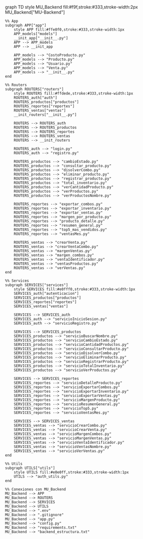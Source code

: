 graph TD
    style MU_Backend fill:#f9f,stroke:#333,stroke-width:2px
    MU_Backend["MU-Backend"]

    %% App
    subgraph APP["app"] 
        style APP fill:#ffe0f0,stroke:#333,stroke-width:1px
        APP_models["models"]
        __init_app["__init__.py"]
        APP --> APP_models
        APP --> __init_app
        
        APP_models --> "CostoProducto.py"
        APP_models --> "Producto.py"
        APP_models --> "Usuario.py"
        APP_models --> "Venta.py"
        APP_models --> "__init__.py"
    end

    %% Routers
    subgraph ROUTERS["routers"]
        style ROUTERS fill:#ffdede,stroke:#333,stroke-width:1px
        ROUTERS_auth["auth"]
        ROUTERS_productos["productos"]
        ROUTERS_reportes["reportes"]
        ROUTERS_ventas["ventas"]
        __init_routers["__init__.py"]

        ROUTERS --> ROUTERS_auth
        ROUTERS --> ROUTERS_productos
        ROUTERS --> ROUTERS_reportes
        ROUTERS --> ROUTERS_ventas
        ROUTERS --> __init_routers

        ROUTERS_auth --> "login.py"
        ROUTERS_auth --> "registro.py"

        ROUTERS_productos --> "cambioEstado.py"
        ROUTERS_productos --> "consultar_producto.py"
        ROUTERS_productos --> "disolverCombo.py"
        ROUTERS_productos --> "eliminar_producto.py"
        ROUTERS_productos --> "registrar_producto.py"
        ROUTERS_productos --> "total_inventario.py"
        ROUTERS_productos --> "verCantidadProducto.py"
        ROUTERS_productos --> "verProductos.py"
        ROUTERS_productos --> "verProductosNombre.py"

        ROUTERS_reportes --> "exportar_combos.py"
        ROUTERS_reportes --> "exportar_inventario.py"
        ROUTERS_reportes --> "exportar_ventas.py"
        ROUTERS_reportes --> "margen_por_producto.py"
        ROUTERS_reportes --> "producto_detalle.py"
        ROUTERS_reportes --> "resumen_general.py"
        ROUTERS_reportes --> "top5_mas_vendidos.py"
        ROUTERS_reportes --> "ventasMes.py"

        ROUTERS_ventas --> "crearVenta.py"
        ROUTERS_ventas --> "crearVentaCombo.py"
        ROUTERS_ventas --> "margenVentas.py"
        ROUTERS_ventas --> "margen_combos.py"
        ROUTERS_ventas --> "ventaIdentificador.py"
        ROUTERS_ventas --> "ventasProductos.py"
        ROUTERS_ventas --> "verVentas.py"
    end

    %% Services
    subgraph SERVICES["services"]
        style SERVICES fill:#e0fff0,stroke:#333,stroke-width:1px
        SERVICES_auth["autenticacion"]
        SERVICES_productos["productos"]
        SERVICES_reportes["reportes"]
        SERVICES_ventas["ventas"]

        SERVICES --> SERVICES_auth
        SERVICES_auth --> "servicioInicioSesion.py"
        SERVICES_auth --> "servicioRegistro.py"

        SERVICES --> SERVICES_productos
        SERVICES_productos --> "servicioBuscarNombre.py"
        SERVICES_productos --> "servicioCambioEstado.py"
        SERVICES_productos --> "servicioCantidadProductos.py"
        SERVICES_productos --> "servicioConsultarProducto.py"
        SERVICES_productos --> "servicioDisolverCombo.py"
        SERVICES_productos --> "servicioEliminarProducto.py"
        SERVICES_productos --> "servicioRegistrarProducto.py"
        SERVICES_productos --> "servicioTotalInventario.py"
        SERVICES_productos --> "servicioVerProductos.py"

        SERVICES --> SERVICES_reportes
        SERVICES_reportes --> "servicioDetalleProducto.py"
        SERVICES_reportes --> "servicioExportarCombos.py"
        SERVICES_reportes --> "servicioExportarInventario.py"
        SERVICES_reportes --> "servicioExportarVentas.py"
        SERVICES_reportes --> "servicioMargenProducto.py"
        SERVICES_reportes --> "servicioResumenGeneral.py"
        SERVICES_reportes --> "servicioTop5.py"
        SERVICES_reportes --> "servicioVentasMes.py"

        SERVICES --> SERVICES_ventas
        SERVICES_ventas --> "servicioCrearCombo.py"
        SERVICES_ventas --> "servicioCrearVenta.py"
        SERVICES_ventas --> "servicioMargenCombos.py"
        SERVICES_ventas --> "servicioMargenVentas.py"
        SERVICES_ventas --> "servicioVentaIdentificador.py"
        SERVICES_ventas --> "servicioVentasNombre.py"
        SERVICES_ventas --> "servicioVerVentas.py"
    end

    %% Utils
    subgraph UTILS["utils"]
        style UTILS fill:#e0e0ff,stroke:#333,stroke-width:1px
        UTILS --> "auth_utils.py"
    end

    %% Conexiones con MU_Backend
    MU_Backend --> APP
    MU_Backend --> ROUTERS
    MU_Backend --> SERVICES
    MU_Backend --> UTILS
    MU_Backend --> ".env"
    MU_Backend --> ".gitignore"
    MU_Backend --> "app.py"
    MU_Backend --> "config.py"
    MU_Backend --> "requirements.txt"
    MU_Backend --> "backend_estructura.txt"
